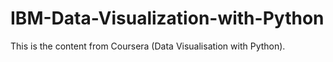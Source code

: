 # IBM-Data-Visualization-with-Python
This is the content from Coursera (Data Visualisation with Python).
